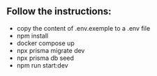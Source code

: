 ## Follow the instructions:
- copy the content of .env.exemple to a .env file
- npm install
- docker compose up
- npx prisma migrate dev
- npx prisma db seed
- npm run start:dev